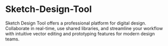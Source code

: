 # Sketch-Design-Tool
Sketch Design Tool offers a professional platform for digital design. Collaborate in real-time, use shared libraries, and streamline your workflow with intuitive vector editing and prototyping features for modern design teams.
